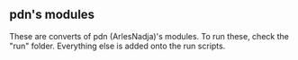 ## pdn's modules
These are converts of pdn (ArlesNadja)'s modules.
To run these, check the "run" folder. Everything else is added onto the run scripts.
